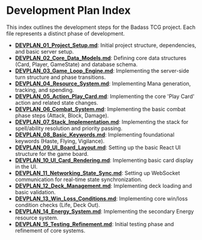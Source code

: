 # Development Plan Index

This index outlines the development steps for the Badass TCG project. Each file represents a distinct phase of development.

- **[DEVPLAN_01_Project_Setup.md](DEVPLAN_01_Project_Setup.md)**: Initial project structure, dependencies, and basic server setup.
- **[DEVPLAN_02_Core_Data_Models.md](DEVPLAN_02_Core_Data_Models.md)**: Defining core data structures (Card, Player, GameState) and database schema.
- **[DEVPLAN_03_Game_Loop_Engine.md](DEVPLAN_03_Game_Loop_Engine.md)**: Implementing the server-side turn structure and phase transitions.
- **[DEVPLAN_04_Resource_System.md](DEVPLAN_04_Resource_System.md)**: Implementing Mana generation, tracking, and spending.
- **[DEVPLAN_05_Action_Play_Card.md](DEVPLAN_05_Action_Play_Card.md)**: Implementing the core 'Play Card' action and related state changes.
- **[DEVPLAN_06_Combat_System.md](DEVPLAN_06_Combat_System.md)**: Implementing the basic combat phase steps (Attack, Block, Damage).
- **[DEVPLAN_07_Stack_Implementation.md](DEVPLAN_07_Stack_Implementation.md)**: Implementing the stack for spell/ability resolution and priority passing.
- **[DEVPLAN_08_Basic_Keywords.md](DEVPLAN_08_Basic_Keywords.md)**: Implementing foundational keywords (Haste, Flying, Vigilance).
- **[DEVPLAN_09_UI_Board_Layout.md](DEVPLAN_09_UI_Board_Layout.md)**: Setting up the basic React UI structure for the game board.
- **[DEVPLAN_10_UI_Card_Rendering.md](DEVPLAN_10_UI_Card_Rendering.md)**: Implementing basic card display in the UI.
- **[DEVPLAN_11_Networking_State_Sync.md](DEVPLAN_11_Networking_State_Sync.md)**: Setting up WebSocket communication for real-time state synchronization.
- **[DEVPLAN_12_Deck_Management.md](DEVPLAN_12_Deck_Management.md)**: Implementing deck loading and basic validation.
- **[DEVPLAN_13_Win_Loss_Conditions.md](DEVPLAN_13_Win_Loss_Conditions.md)**: Implementing core win/loss condition checks (Life, Deck Out).
- **[DEVPLAN_14_Energy_System.md](DEVPLAN_14_Energy_System.md)**: Implementing the secondary Energy resource system.
- **[DEVPLAN_15_Testing_Refinement.md](DEVPLAN_15_Testing_Refinement.md)**: Initial testing phase and refinement of core systems.

